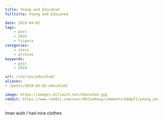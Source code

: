 ```yaml
---
title: Young and Educated
fulltitle: Young and Educated

date: 2019-04-02
tags:
    - post
    - 2019
    - tzipora
categories:
    - story
    - archive
keywords:
    - post
    - 2019

url: /stories/educated/
aliases:
- /posts/2019-04-02-educated/

image: https://images.millmint.net/educated.jpg
reddit: https://www.reddit.com/user/MelonKony/comments/b8dpf1/young_and_educated/
---
```


lmao wish I had nice clothes
